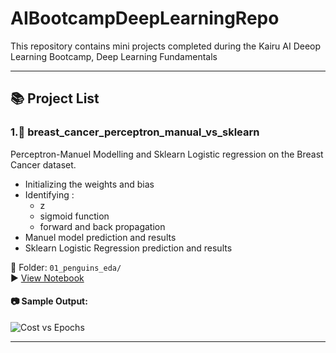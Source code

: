 # AIBootcampDeepLearningRepo


This repository contains mini projects completed during the Kairu AI Deeop Learning Bootcamp, Deep Learning Fundamentals

---

## 📚 Project List

### 1.🧠 breast_cancer_perceptron_manual_vs_sklearn

Perceptron-Manuel Modelling and Sklearn Logistic regression on the Breast Cancer dataset.

- Initializing the weights and bias  
- Identifying :
    - z
    - sigmoid function
    - forward and back propagation  
- Manuel model prediction and results
- Sklearn Logistic Regression prediction and results

📁 Folder: `01_penguins_eda/`  
▶️ [View Notebook](PalmerPenguinsEDA/PalmersPenguinsEDA.ipynb)

#### 📷 Sample Output:

![Cost vs Epochs]( PalmerPenguinsEDA/assets/penguinsBoxplot.png)

---